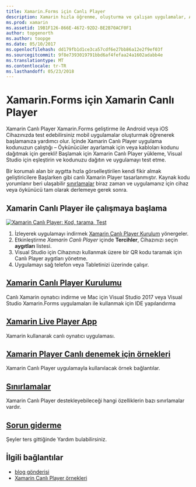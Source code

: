 ```yaml
---
title: Xamarin.Forms için Canlı Player
description: Xamarin hızla öğrenme, oluşturma ve çalışan uygulamalar, Android veya iOS Cihazınızda başlatın.
ms.prod: xamarin
ms.assetid: 19B1F126-866E-4672-92D2-BE2B70ACF0F1
author: topgenorth
ms.author: toopge
ms.date: 05/10/2017
ms.openlocfilehash: dd179fb1d1ce3ca57cdf6e27bb86a12e2f9ef03f
ms.sourcegitcommit: 9f8e7393019791bbd6af4fefaa24a1602adabb4e
ms.translationtype: MT
ms.contentlocale: tr-TR
ms.lasthandoff: 05/23/2018
---
```

# <a name="xamarin-live-player-for-xamarinforms"></a>Xamarin.Forms için Xamarin Canlı Player

Xamarin Canlı Player Xamarin.Forms geliştirme ile Android veya iOS Cihazınızda test edebilirsiniz mobil uygulamalar oluşturmak öğrenerek başlamanıza yardımcı olur. İçinde Xamarin Canlı Player uygulama kodunuzun çalıştığı – Öykünücüler ayarlamak için veya kabloları kodunu dağıtmak için gerekli! Başlamak için Xamarin Canlı Player yükleme, Visual Studio için eşleştirin ve kodunuzu dağıtın ve uygulamayı test etme. 

Bir korumalı alan bir aygıtta hızla görselleştirilen kendi fikir almak geliştiricilere Başlarken gibi canlı Xamarin Player tasarlanmıştır. Kaynak kodu yorumlanır beri ulaşabilir [sınırlamalar](limitations.md) biraz zaman ve uygulamanız için cihaz veya öykünücü tam olarak derlemeye gerek sonra.

## <a name="get-started-with-xamarin-live-player"></a>Xamarin Canlı Player ile çalışmaya başlama

[![Xamarin Canlı Player: Kod, tarama, Test](images/xamarin-live.png)](images/xamarin-live-sml.png#lightbox)

1. İzleyerek uygulamayı indirmek [Xamarin Canlı Player Kurulum](install.md) yönergeler.
2. Etkinleştirme *Xamarin Canlı Player* içinde **Tercihler**, Cihazınızı seçin **aygıtları** listesi.
2. Visual Studio için Cihazınızı kullanmak üzere bir QR kodu taramak için Canlı Player aygıtları yönetme.
3. Uygulamayı sağ telefon veya Tabletinizi üzerinde çalışır.

## <a name="xamarin-live-player-setupinstallmd"></a>[Xamarin Canlı Player Kurulumu](install.md)

Canlı Xamarin oynatıcı indirme ve Mac için Visual Studio 2017 veya Visual Studio Xamarin.Forms uygulamaları ile kullanmak için IDE yapılandırma 

## <a name="xamarin-live-player-appplayermd"></a>[Xamarin Live Player App](player.md)

Xamarin kullanarak canlı oynatıcı uygulaması.

## <a name="samples-to-try-with-xamarin-live-playersamplesmd"></a>[Xamarin Player Canlı denemek için örnekleri](samples.md)

Xamarin Canlı Player uygulamayla kullanılacak örnek bağlantılar.

## <a name="limitationslimitationsmd"></a>[Sınırlamalar](limitations.md)

Xamarin Canlı Player destekleyebileceği hangi özelliklerin bazı sınırlamalar vardır.

## <a name="troubleshootingtroubleshootingmd"></a>[Sorun giderme](troubleshooting.md)

Şeyler ters gittiğinde Yardım bulabilirsiniz.


## <a name="related-links"></a>İlgili bağlantılar

- [blog gönderisi](https://blog.xamarin.com/live-player/)
- [Xamarin Canlı Player örnekleri](https://developer.xamarin.com/samples/xamarin-live-player/all/)
